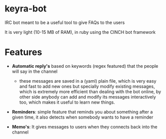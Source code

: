 keyra-bot
=========

IRC bot meant to be a useful tool to give FAQs to the users

It is very light (10-15 MB of RAM), in ruby using the CINCH bot framework

Features
========

- **Automatic reply's** based on keywords (regex featured) that the people will say in the channel
  - these messages are saved in a (yaml) plain file, which is very easy and fast to add new ones but specially modify existing messages, which is extremely more efficient than dealing with the bot online, by other side anybody can add and modify its messages interactively too, which makes it useful to learn new things.

- **Reminders**: simple feature that reminds you about something after a given time, it also detects when somebody wants to have a reminder

- **Memo's**: It gives messages to users when they connects back into the channel

